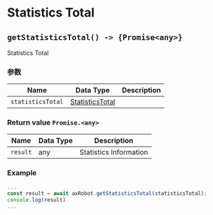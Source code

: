 ﻿# Statistics Total

## `getStatisticsTotal() -> {Promise<any>}`

Statistics Total

### 参数

| Name | Data Type | Description |
| ------------ | ------ | ------------------ |
| `statisticsTotal` | [StatisticsTotal](#/Define-StatisticsTotal) |  |

### Return value `Promise.<any>`

| Name | Data Type | Description |
| --------- | ---- | -------- |
| `result` | any  | Statistics Information |

### Example

```javascript
...
const result = await axRobot.getStatisticsTotal(statisticsTotal);
console.log(result)
...
```